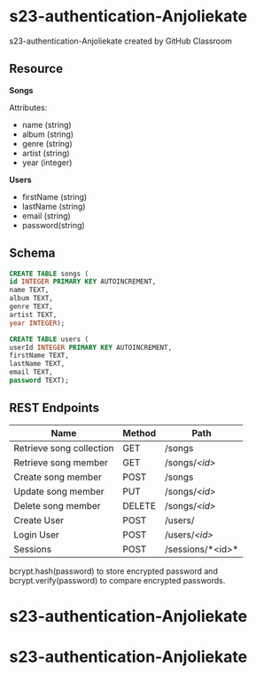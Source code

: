 # s23-authentication-Anjoliekate
s23-authentication-Anjoliekate created by GitHub Classroom

## Resource

**Songs**

Attributes:

* name (string)
* album (string)
* genre (string)
* artist (string)
* year (integer)

**Users**

* firstName (string)
* lastName (string)
* email (string)
* password(string)

## Schema

```sql
CREATE TABLE songs (
id INTEGER PRIMARY KEY AUTOINCREMENT,
name TEXT,
album TEXT,
genre TEXT,
artist TEXT,
year INTEGER);

CREATE TABLE users (
userId INTEGER PRIMARY KEY AUTOINCREMENT,
firstName TEXT,
lastName TEXT,
email TEXT,
password TEXT);
```

## REST Endpoints

Name                           | Method | Path
-------------------------------|--------|------------------
Retrieve song collection | GET    | /songs
Retrieve song member     | GET    | /songs/*\<id\>*
Create song member       | POST   | /songs
Update song member       | PUT    | /songs/*\<id\>*
Delete song member       | DELETE | /songs/*\<id\>*
Create User              | POST   | /users/
Login User               | POST   | /users/*\<id\>*
Sessions                 | POST   | /sessions/*\<id>\*

bcrypt.hash(password) to store encrypted password and bcrypt.verify(password) to compare encrypted passwords. 
# s23-authentication-Anjoliekate
# s23-authentication-Anjoliekate

